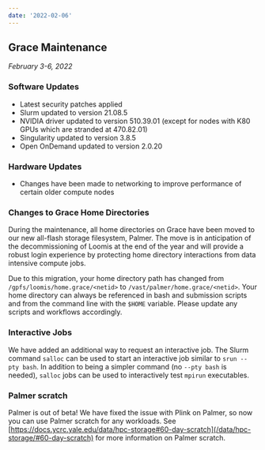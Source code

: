 ```yaml
---
date: '2022-02-06'
---
```


## Grace Maintenance
_February 3-6, 2022_

### Software Updates

* Latest security patches applied
* Slurm updated to version 21.08.5
* NVIDIA driver updated to version 510.39.01 (except for nodes with K80 GPUs which are stranded at 470.82.01)
* Singularity updated to version 3.8.5
* Open OnDemand updated to version 2.0.20

### Hardware Updates

* Changes have been made to networking to improve performance of certain older compute nodes
 
### Changes to Grace Home Directories

During the maintenance, all home directories on Grace have been moved to our new all-flash storage filesystem, Palmer. The move is in anticipation of the decommissioning of Loomis at the end of the year and will provide a robust login experience by protecting home directory interactions from data intensive compute jobs.

Due to this migration, your home directory path has changed from `/gpfs/loomis/home.grace/<netid>` to `/vast/palmer/home.grace/<netid>`.
Your home directory can always be referenced in bash and submission scripts and from the command line with the `$HOME` variable. Please update any scripts and workflows accordingly.
 
### Interactive Jobs

We have added an additional way to request an interactive job. The Slurm command `salloc` can be used to start an interactive job similar to `srun --pty bash`. In addition to being a simpler command (no `--pty bash` is needed), `salloc` jobs can be used to interactively test `mpirun` executables.
 
### Palmer scratch

Palmer is out of beta! We have fixed the issue with Plink on Palmer, so now you can use Palmer scratch for any workloads. See [https://docs.ycrc.yale.edu/data/hpc-storage#60-day-scratch](/data/hpc-storage/#60-day-scratch) for more information on Palmer scratch. 